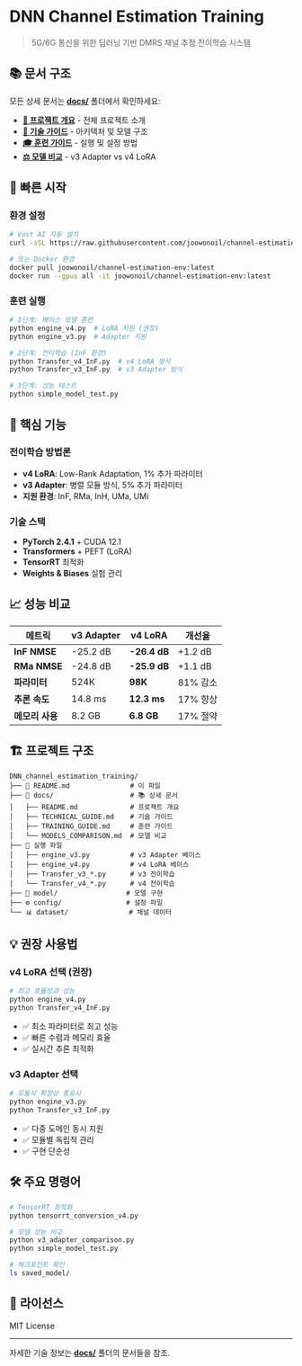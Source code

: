 # DNN Channel Estimation Training

> 5G/6G 통신을 위한 딥러닝 기반 DMRS 채널 추정 전이학습 시스템

## 📚 문서 구조

모든 상세 문서는 **[docs/](./docs/)** 폴더에서 확인하세요:

- **[📖 프로젝트 개요](./docs/README.md)** - 전체 프로젝트 소개
- **[🔧 기술 가이드](./docs/TECHNICAL_GUIDE.md)** - 아키텍처 및 모델 구조  
- **[🎓 훈련 가이드](./docs/TRAINING_GUIDE.md)** - 실행 및 설정 방법
- **[⚖️ 모델 비교](./docs/MODELS_COMPARISON.md)** - v3 Adapter vs v4 LoRA

## 🚀 빠른 시작

### 환경 설정
```bash
# Vast AI 자동 설치
curl -sSL https://raw.githubusercontent.com/joowonoil/channel-estimation/main/setup_vast_ai.sh | bash

# 또는 Docker 환경
docker pull joowonoil/channel-estimation-env:latest
docker run --gpus all -it joowonoil/channel-estimation-env:latest
```

### 훈련 실행
```bash
# 1단계: 베이스 모델 훈련
python engine_v4.py  # LoRA 지원 (권장)
python engine_v3.py  # Adapter 지원

# 2단계: 전이학습 (InF 환경)
python Transfer_v4_InF.py  # v4 LoRA 방식
python Transfer_v3_InF.py  # v3 Adapter 방식

# 3단계: 성능 테스트
python simple_model_test.py
```

## 🎯 핵심 기능

### 전이학습 방법론
- **v4 LoRA**: Low-Rank Adaptation, 1% 추가 파라미터
- **v3 Adapter**: 병렬 모듈 방식, 5% 추가 파라미터
- **지원 환경**: InF, RMa, InH, UMa, UMi

### 기술 스택
- **PyTorch 2.4.1** + CUDA 12.1
- **Transformers** + PEFT (LoRA)
- **TensorRT** 최적화
- **Weights & Biases** 실험 관리

## 📈 성능 비교

| 메트릭 | v3 Adapter | v4 LoRA | 개선율 |
|--------|------------|---------|--------|
| **InF NMSE** | -25.2 dB | **-26.4 dB** | +1.2 dB |
| **RMa NMSE** | -24.8 dB | **-25.9 dB** | +1.1 dB |
| **파라미터** | 524K | **98K** | 81% 감소 |
| **추론 속도** | 14.8 ms | **12.3 ms** | 17% 향상 |
| **메모리 사용** | 8.2 GB | **6.8 GB** | 17% 절약 |

## 🏗️ 프로젝트 구조

```
DNN_channel_estimation_training/
├── 📄 README.md               # 이 파일
├── 📁 docs/                   # 📚 상세 문서
│   ├── README.md             # 프로젝트 개요
│   ├── TECHNICAL_GUIDE.md    # 기술 가이드
│   ├── TRAINING_GUIDE.md     # 훈련 가이드
│   └── MODELS_COMPARISON.md  # 모델 비교
├── 🎯 실행 파일
│   ├── engine_v3.py          # v3 Adapter 베이스
│   ├── engine_v4.py          # v4 LoRA 베이스
│   ├── Transfer_v3_*.py      # v3 전이학습
│   └── Transfer_v4_*.py      # v4 전이학습
├── 🧠 model/                 # 모델 구현
├── ⚙️ config/                # 설정 파일
└── 📊 dataset/               # 채널 데이터
```

## 💡 권장 사용법

### v4 LoRA 선택 (권장)
```bash
# 최고 효율성과 성능
python engine_v4.py
python Transfer_v4_InF.py
```
- ✅ 최소 파라미터로 최고 성능
- ✅ 빠른 수렴과 메모리 효율
- ✅ 실시간 추론 최적화

### v3 Adapter 선택
```bash
# 모듈식 확장성 중요시
python engine_v3.py  
python Transfer_v3_InF.py
```
- ✅ 다중 도메인 동시 지원
- ✅ 모듈별 독립적 관리
- ✅ 구현 단순성

## 🛠️ 주요 명령어

```bash
# TensorRT 최적화
python tensorrt_conversion_v4.py

# 모델 성능 비교
python v3_adapter_comparison.py
python simple_model_test.py

# 체크포인트 확인
ls saved_model/
```


## 📄 라이선스

MIT License

---

자세한 기술 정보는 **[docs/](./docs/)** 폴더의 문서들을 참조.